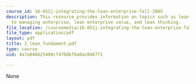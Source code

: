 ```yaml
---
course_id: 16-852j-integrating-the-lean-enterprise-fall-2005
description: This resource provides information on topics such as lean is a new approach
  to managing enterprise, lean enterprise value, and lean thinking.
file_location: /coursemedia/16-852j-integrating-the-lean-enterprise-fall-2005/4a7a846625400cf4768bf6a0ac846771_2_lean_fundament.pdf
file_type: application/pdf
layout: pdf
title: 2_lean_fundament.pdf
type: course
uid: 4a7a846625400cf4768bf6a0ac846771

---
```

None